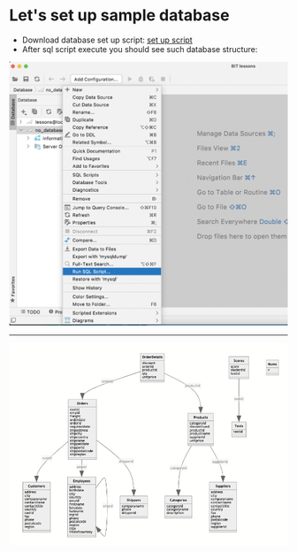 # Let's set up sample database

* Download database set up script: [set up script](./sql/set_up.sql)
* After sql script execute you should see such database structure:

![Run script](./images/run_script.png)

---

![Database structure](./images/database_structure.png)

